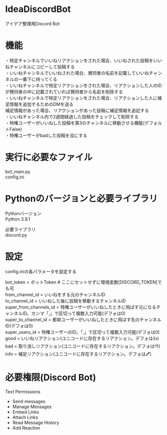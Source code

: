 # IdeaDiscordBot
アイデア整理用Discord Bot
# 機能
・特定チャンネルでいいねリアクションをされた場合、いいねされた投稿をいいねチャンネルにコピーして投稿する\
・いいねチャンネルでいいねされた場合、賛同者の名前を記載していいねチャンネルの一番下に持ってくる\
・いいねチャンネルで特定リアクションをされた場合、リアクションした人のIDが賛同者の中に記載されていれば賛同者から名前を削除する\
・いいねチャンネルで特定リアクションをされた場合、リアクションした人に補足情報を追加するためのDMを送る\
補足情報があった場合、リアクションがあった投稿に補足情報を追記する\
・いいねチャンネル内で2週間経過した投稿をチェックして削除する\
・特権ユーザーがいいねした投稿を第3のチャンネルに移動させる機能(デフォルトFalse)\
・特権ユーザーがbadした投稿を没にする
# 実行に必要なファイル
bot_main.py\
config.ini
# Pythonのバージョンと必要ライブラリ
Pythonバージョン\
Python 3.9.1

必要ライブラリ\
discord.py
# 設定
config.iniの各パラメータを設定する

bot_token = ボットToken # ここにセットせずに環境変数[DISCORD_TOKEN]でも可\
from_channel_id = いいねをする元のチャンネルID\
to_channel_id = いいねした後に投稿を移動するチャンネルID\
super_from_channels_id = 特権ユーザーがいいねしたときに飛ばす元になるチャンネルID。カンマ「,」で区切って複数入力可能(デフォは0)\
super_to_channel_id = 都県ユーザーがいいねしたときに飛ばす先のチャンネルID(デフォは0)\
super_users_id = 特権ユーザーのID。「,」で区切って複数入力可能(デフォは0)\
good = いいねリアクション(ユニコードに存在するリアクション。デフォは👍)\
bad = 取り消しリアクション(ユニコードに存在するリアクション。デフォは👎)\
info = 補足リアクション(ユニコードに存在するリアクション。デフォは🖊️)

# 必要権限(Discord Bot)
Text Permissions
 - Send messages
 - Manage Messages
 - Embed Links
 - Attach Links
 - Read Message History
 - Add Reaction

